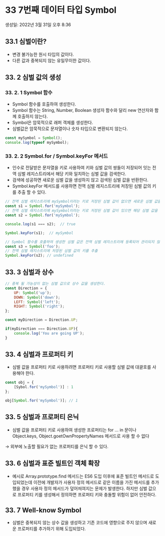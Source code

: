 # 33 7번째 데이터 타입 Symbol

생성일: 2022년 3월 31일 오후 8:36

## 33.1 심벌이란?

- 변경 불가능한 원시 타입의 값이다.
- 다른 값과 중복되지 않는 유일무이한 값이다.

## 33. 2 심벌 값의 생성

### 33. 2. 1 Symbol 함수

- Symbol 함수를 호출하여 생성한다.
- Symbol 함수는 String, Number, Boolean 생성자 함수와 달리 new 연산자와 함께 호출하지 않는다.
- Symbol은 암묵적으로 래퍼 객체를 생성한다.
- 심벌값은 암묵적으로 문자열이나 숫자 타입으로 변환되지 않는다.

```jsx
const mySymbol = Symbol();
console.log(typeof mySymbol);
```

### 33. 2. 2 Symbol.for / Symbol.keyFor 메서드

- 인수로 전달받은 문자열을 키로 사용하여 키와 심벌 값의 쌍들이 저장되어 잇는 전역 심벌 레지스트리에서 해당 키와 일치하는 심벌 값을 검색한다.
- 검색에 성공하면 새로운 심벌 값을 생성하지 않고 검색된 심벌 값을 반환한다.
- Symbol.keyFor 메서드를 사용하면 전역 심벌 레지스트리에 저장된 심벌 값의 키를 추출 할 수 있다.

```jsx
// 전역 심벌 레지스트리에 mySymbol이라는 키로 저장된 심벌 값이 없으면 새로운 심벌 값을 생성
const s1 = Symbol.for('mySymbol');
// 전역 심벌 레지스트리에 mySymbol이라는 키로 저장된 심벌 값이 있으면 해당 심벌 값을 반환
const s2 = Symbol.for('mySymbol');

console.log(s1 === s2);  // true

Symbol.keyFor(s1);  // mySymbol

// Symbol 함수를 호출하여 생성한 심벌 값은 전역 심벌 레지스트리에 등록되어 관리되지 않는다.
const s3 = Symbol('foo');
// 전역 심벌 레지스트리에 저장된 심벌 값의 키를 추출
Symbol.keyFor(s2); // undefined
```

## 33. 3 심벌과 상수

```jsx
// 중복 될 가능성이 없는 심벌 값으로 상수 값을 생성한다.
const Direction = {
	UP: Symbol('up');
	DOWN: Symbol('down');
	LEFT: Symbol('left');
	RIGHT: Symbol('right');
};

const myDirection = Direction.UP;

if(myDirection === Direction.UP){
	console.log('You are going UP');
}
```

## 33. 4 심벌과 프로퍼티 키

- 심벌 값을 프로퍼티 키로 사용하려면 프로퍼티 키로 사용할 심벌 값에 대괄호를 사용해야 한다.

```jsx
const obj = {
	[Sybol.for('mySymbol')] : 1
};

obj[Symbol.for('mySymbol')]; // 1
```

## 33. 5 심벌과 프로퍼티 은닉

- 심벌 값을 프로퍼티 키로 사용하여 생성한 프로퍼티는 for ... in 문이나 Object.keys, Object.goetOwnPropertyNames 메서드로 사용 할 수 없다

→ 외부에 노출할 필요가 없는 프로퍼티를 은닉 할 수 있다.

## 33. 6 심벌과 표준 빌트인 객체 확장

- 예시로 Array.prototype.find 메서드는 ES6 도입 이후에 표준 빌트인 메서드로 도입되었는데 이전에 개발자가 사용자 정의 메서드로 같은 이름을 가진 메서드를 추가 했을 경우 사용자 정의 메서드가 덮어씌여지는 문제가 발생한다. 하지만 심벌 값으로 프로퍼티 키를 생성해서 정의하면 프로퍼티 키와 충돌할 위험이 없어 안전하다.

## 33. 7 Well-know Symbol

- 심벌은 중복되지 않는 상수 값을 생성하고 기존 코드에 영향으로 주지 않으며 새로운 프로퍼티를 추가하기 위해 도입되었다.
